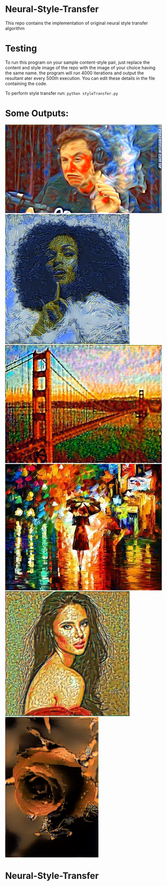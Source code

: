 # Neural-Style-Transfer
This repo contains the implementation of original neural style transfer algorithm

# Testing
To run this program on your sample content-style pair, just replace the content and style image of the repo with the image of your choice having the same name. the program will run 4000 iterations and output the resultant ater every 500th execution. You can edit these details in the file containing the code.

To perform style transfer run: `python styleTransfer.py`

# Some Outputs:
![](https://github.com/AyushExel/Neural-Style-Transfer/blob/master/outputs/Elon/500.png)
![](https://github.com/AyushExel/Neural-Style-Transfer/blob/master/outputs/ex4/300.png)
![](https://github.com/AyushExel/Neural-Style-Transfer/blob/master/outputs/ex5/100.png)
![](https://github.com/AyushExel/Neural-Style-Transfer/blob/master/outputs/ex5/1-style.jpg)
![](https://github.com/AyushExel/Neural-Style-Transfer/blob/master/outputs/ex6/100.png)
![](https://github.com/AyushExel/Neural-Style-Transfer/blob/master/outputs/dark-knight/output.png)

# Neural-Style-Transfer
